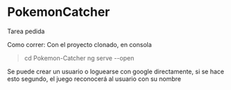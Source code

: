# PokemonCatcher
Tarea pedida

Como correr:
Con el proyecto clonado, en consola
>cd Pokemon-Catcher
>ng serve --open

Se puede crear un usuario o loguearse con google directamente, si se hace esto segundo, el juego reconocerá al usuario con su nombre
